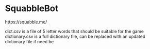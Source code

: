 # SquabbleBot
https://squabble.me/


dict.csv is a file of 5 letter words that should be suitable for the game
dictionary.csv is a full dictionary file, can be replaced with an updated dictionary file if need be